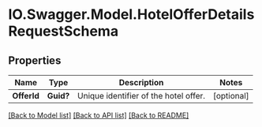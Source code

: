# IO.Swagger.Model.HotelOfferDetailsRequestSchema
## Properties

Name | Type | Description | Notes
------------ | ------------- | ------------- | -------------
**OfferId** | **Guid?** | Unique identifier of the hotel offer. | [optional] 

[[Back to Model list]](../README.md#documentation-for-models) [[Back to API list]](../README.md#documentation-for-api-endpoints) [[Back to README]](../README.md)

